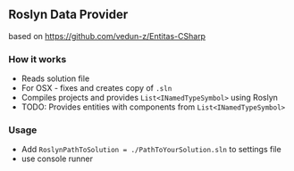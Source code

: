 ## Roslyn Data Provider
 based on https://github.com/vedun-z/Entitas-CSharp

### How it works
  - Reads solution file
  - For OSX - fixes and creates copy of `.sln`
  - Compiles projects and provides `List<INamedTypeSymbol>` using Roslyn
  - TODO: Provides entities with components from `List<INamedTypeSymbol>`

### Usage

  - Add `RoslynPathToSolution = ./PathToYourSolution.sln` to settings file
  - use console runner
